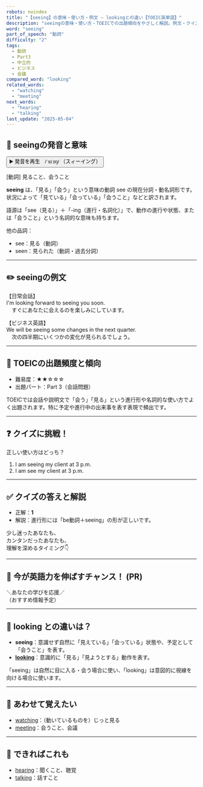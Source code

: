 ```yaml
---
robots: noindex
title: "【seeing】の意味・使い方・例文 ― lookingとの違い【TOEIC英単語】"
description: "seeingの意味・使い方・TOEICでの出題傾向をやさしく解説。例文・クイズ付きでlookingとの違いもわかりやすく学べます。"
word: "seeing"
part_of_speech: "動詞"
difficulty: "2"
tags:
  - 動詞
  - Part3
  - 中立的
  - ビジネス
  - 会議
compared_word: "looking"
related_words:
  - "watching"
  - "meeting"
next_words:
  - "hearing"
  - "talking"
last_update: "2025-05-04"
---
```


## 🔰 seeingの発音と意味

<button class="play-audio" onclick="playTTS('seeing')">
  <span class="play-audio-main">
    ▶️ 発音を再生　/ˈsiːɪŋ/
  </span>
  <span class="play-audio-sub">
    （スィーイング）
  </span>
</button>

[動詞] 見ること、会うこと

**seeing** は、「見る」「会う」という意味の動詞 see の現在分詞・動名詞形です。状況によって「見ている」「会っている」「会うこと」などと訳されます。

語源は「see（見る）」＋「-ing（進行・名詞化）」で、動作の進行や状態、または「会うこと」という名詞的な意味も持ちます。

他の品詞：  
- see：見る（動詞）
- seen：見られた（動詞・過去分詞）

---

## ✏️ seeingの例文

【日常会話】  
I'm looking forward to seeing you soon.  
　すぐにあなたに会えるのを楽しみにしています。

【ビジネス英語】  
We will be seeing some changes in the next quarter.  
　次の四半期にいくつかの変化が見られるでしょう。

---

## 🎯 TOEICの出題頻度と傾向

- 難易度：★★☆☆☆
- 出題パート：Part 3（会話問題）

TOEICでは会話や説明文で「会う」「見る」という進行形や名詞的な使い方でよく出題されます。特に予定や進行中の出来事を表す表現で頻出です。

---

## ❓ クイズに挑戦！

正しい使い方はどっち？

1. I am seeing my client at 3 p.m.  
2. I am see my client at 3 p.m.

---

## ✅ クイズの答えと解説

- 正解：**1**
- 解説：進行形には「be動詞＋seeing」の形が正しいです。

少し迷ったあなたも、  
カンタンだったあなたも、  
理解を深めるタイミング👇️

---

## 🚀 今が英語力を伸ばすチャンス！ (PR)

<div class="info-center">
＼あなたの学びを応援／<br>  
（おすすめ情報予定）
</div>

---

## 🤔  looking との違いは？

- **seeing**：意識せず自然に「見えている」「会っている」状態や、予定として「会うこと」を表す。
- **[looking](/word/looking)**：意識的に「見る」「見ようとする」動作を表す。

「seeing」は自然に目に入る・会う場合に使い、「looking」は意図的に視線を向ける場合に使います。

---

## 🧩 あわせて覚えたい

- [watching](/word/watching)：（動いているものを）じっと見る
- [meeting](/word/meeting)：会うこと、会議

---

## 📖 できればこれも

- [hearing](/word/hearing)：聞くこと、聴覚
- [talking](/word/talking)：話すこと

<!-- cvid: aid07_bid37 -->
